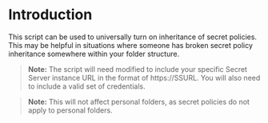# Introduction

This script can be used to universally turn on inheritance of secret policies. This may be helpful in situations where someone has broken secret policy inheritance somewhere within your folder structure.

> **Note:** The script will need modified to include your specific Secret Server instance URL in the format of https://SSURL. You will also need to include a valid set of credentials.

> **Note:** This will not affect personal folders, as secret policies do not apply to personal folders.
